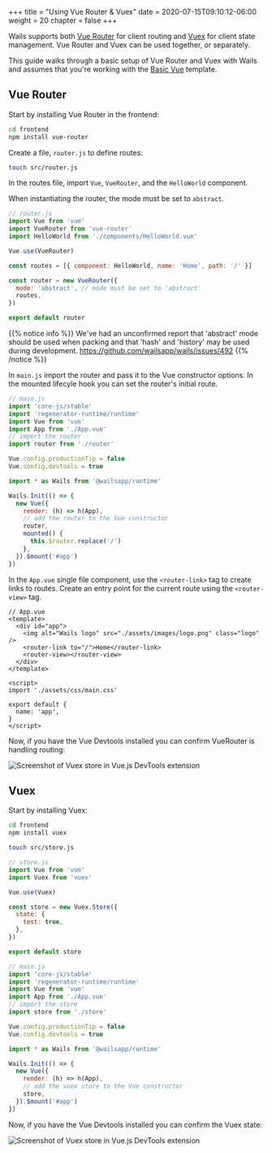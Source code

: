 +++
title = "Using Vue Router & Vuex"
date = 2020-07-15T09:10:12-06:00
weight = 20
chapter = false
+++

Wails supports both [Vue Router](https://router.vuejs.org/) for client routing and [Vuex](https://vuex.vuejs.org/) for client state management. Vue Router and Vuex can be used together, or separately.

This guide walks through a basic setup of Vue Router and Vuex with Wails and assumes that you're working with the [Basic Vue](/reference/cli/#basic-vue) template.

## Vue Router

Start by installing Vue Router in the frontend:

```sh
cd frontend
npm install vue-router
```

Create a file, `router.js` to define routes:

```sh
touch src/router.js
```

In the routes file, import `Vue`, `VueRouter`, and the `HelloWorld` component.

When instantiating the router, the mode must be set to `abstract`.

```js
// router.js
import Vue from 'vue'
import VueRouter from 'vue-router'
import HelloWorld from './components/HelloWorld.vue'

Vue.use(VueRouter)

const routes = [{ component: HelloWorld, name: 'Home', path: '/' }]

const router = new VueRouter({
  mode: 'abstract', // mode must be set to 'abstract'
  routes,
})

export default router
```
{{% notice info %}}
We've had an unconfirmed report that 'abstract' mode should be used when packing and that 'hash' and 'history' may be used during development.
https://github.com/wailsapp/wails/issues/492
{{% /notice %}}


In `main.js` import the router and pass it to the Vue constructor options. In the mounted lifecyle hook you can set the router's initial route.

```js
// main.js
import 'core-js/stable'
import 'regenerator-runtime/runtime'
import Vue from 'vue'
import App from './App.vue'
// import the router
import router from './router'

Vue.config.productionTip = false
Vue.config.devtools = true

import * as Wails from '@wailsapp/runtime'

Wails.Init(() => {
  new Vue({
    render: (h) => h(App),
    // add the router to the Vue constructor
    router,
    mounted() {
      this.$router.replace('/')
    },
  }).$mount('#app')
})
```

In the `App.vue` single file component, use the `<router-link>` tag to create links to routes. Create an entry point for the current route using the `<router-view>` tag.

```vue
// App.vue
<template>
  <div id="app">
    <img alt="Wails logo" src="./assets/images/logo.png" class="logo" />
    <router-link to="/">Home</router-link>
    <router-view></router-view>
  </div>
</template>

<script>
import './assets/css/main.css'

export default {
  name: 'app',
}
</script>
```

Now, if you have the Vue Devtools installed you can confirm VueRouter is handling routing:

![Screenshot of Vuex store in Vue.js DevTools extension](/images/vue-router.png)

## Vuex

Start by installing Vuex:

```sh
cd frontend
npm install vuex
```

```sh
touch src/store.js
```

```js
// store.js
import Vue from 'vue'
import Vuex from 'vuex'

Vue.use(Vuex)

const store = new Vuex.Store({
  state: {
    test: true,
  },
})

export default store
```

```js
// main.js
import 'core-js/stable'
import 'regenerator-runtime/runtime'
import Vue from 'vue'
import App from './App.vue'
// import the store
import store from './store'

Vue.config.productionTip = false
Vue.config.devtools = true

import * as Wails from '@wailsapp/runtime'

Wails.Init(() => {
  new Vue({
    render: (h) => h(App),
    // add the vuex store to the Vue constructor
    store,
  }).$mount('#app')
})
```

Now, if you have the Vue Devtools installed you can confirm the Vuex state:

![Screenshot of Vuex store in Vue.js DevTools extension](/images/vuex.png)
